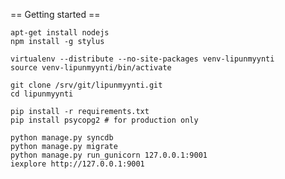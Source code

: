== Getting started ==

    apt-get install nodejs
    npm install -g stylus

    virtualenv --distribute --no-site-packages venv-lipunmyynti
    source venv-lipunmyynti/bin/activate

    git clone /srv/git/lipunmyynti.git
    cd lipunmyynti

    pip install -r requirements.txt
    pip install psycopg2 # for production only

    python manage.py syncdb
    python manage.py migrate
    python manage.py run_gunicorn 127.0.0.1:9001
    iexplore http://127.0.0.1:9001
